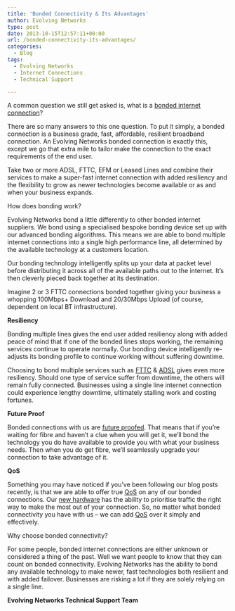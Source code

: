 ```yaml
---
title: 'Bonded Connectivity & Its Advantages'
author: Evolving Networks
type: post
date: 2013-10-15T12:57:11+00:00
url: /bonded-connectivity-its-advantages/
categories:
  - Blog
tags:
  - Evolving Networks
  - Internet Connections
  - Technical Support

---
```

A common question we still get asked is, what is a [bonded internet connection][1]?

There are so many answers to this one question. To put it simply, a bonded connection is a business grade, fast, affordable, resilient broadband connection. An Evolving Networks bonded connection is exactly this, except we go that extra mile to tailor make the connection to the exact requirements of the end user.

Take two or more ADSL, FTTC, EFM or Leased Lines and combine their services to make a super-fast internet connection with added resiliency and the flexibility to grow as newer technologies become available or as and when your business expands.

How does bonding work?

Evolving Networks bond a little differently to other bonded internet suppliers. We bond using a specialised bespoke bonding device set up with our advanced bonding algorithms. This means we are able to bond multiple internet connections into a single high performance line, all determined by the available technology at a customers location.

Our bonding technology intelligently splits up your data at packet level before distributing it across all of the available paths out to the internet. It’s then cleverly pieced back together at its destination.

Imagine 2 or 3 FTTC connections bonded together giving your business a whopping 100Mbps+ Download and 20/30Mbps Upload (of course, dependent on local BT infrastructure).

**Resiliency**

Bonding multiple lines gives the end user added resiliency along with added peace of mind that if one of the bonded lines stops working, the remaining services continue to operate normally. Our bonding device intelligently re-adjusts its bonding profile to continue working without suffering downtime.

Choosing to bond multiple services such as [FTTC][2] & [ADSL][3] gives even more resiliency. Should one type of service suffer from downtime, the others will remain fully connected. Businesses using a single line internet connection could experience lengthy downtime, ultimately stalling work and costing fortunes.

**Future Proof**

Bonded connections with us are [future proofed][4]. That means that if you’re waiting for fibre and haven’t a clue when you will get it, we’ll bond the technology you do have available to provide you with what your business needs. Then when you do get fibre, we’ll seamlessly upgrade your connection to take advantage of it.

**QoS**

Something you may have noticed if you’ve been following our blog posts recently, is that we are able to offer true [QoS][5] on any of our bonded connections. Our [new hardware][6] has the ability to prioritise traffic the right way to make the most out of your connection. So, no matter what bonded connectivity you have with us – we can add [QoS][7] over it simply and effectively.

Why choose bonded connectivity?

For some people, bonded internet connections are either unknown or considered a thing of the past. Well we want people to know that they can count on bonded connectivity. Evolving Networks has the ability to bond any available technology to make newer, fast technologies both resilient and with added failover. Businesses are risking a lot if they are solely relying on a single line.

**Evolving Networks Technical Support Team**

 [1]: /bonded-internet/
 [2]: /bonded-fttc/
 [3]: /bonded-adsl/
 [4]: /future-proof/
 [5]: /so-what-do-we-mean-by-qos
 [6]: /say-hello-to-our-brand-new-kit
 [7]: /qos-on-more-than-just-leased-lines